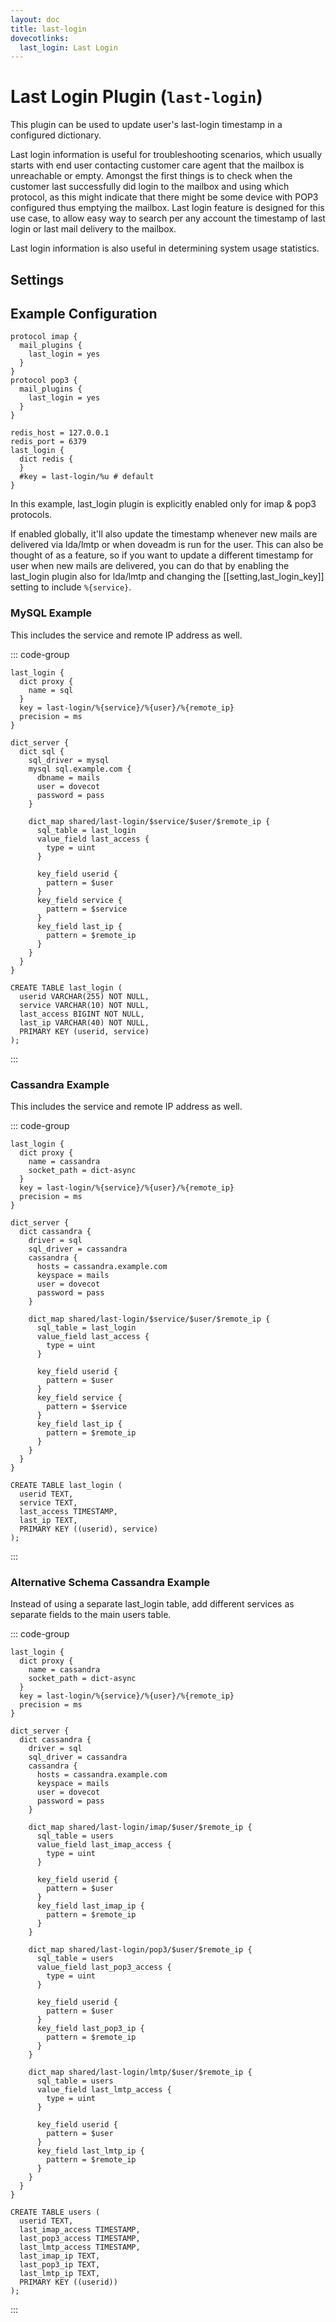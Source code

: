 ```yaml
---
layout: doc
title: last-login
dovecotlinks:
  last_login: Last Login
---
```


# Last Login Plugin (`last-login`)

This plugin can be used to update user's last-login timestamp in a configured
dictionary.

Last login information is useful for troubleshooting scenarios, which usually
starts with end user contacting customer care agent that the mailbox is
unreachable or empty. Amongst the first things is to check when the customer
last successfully did login to the mailbox and using which protocol, as this
might indicate that there might be some device with POP3 configured thus
emptying the mailbox. Last login feature is designed for this use case, to
allow easy way to search per any account the timestamp of last login or last
mail delivery to the mailbox.

Last login information is also useful in determining system usage statistics.

## Settings

<SettingsComponent plugin="last-login" />

## Example Configuration

```[dovecot.conf]
protocol imap {
  mail_plugins {
    last_login = yes
  }
}
protocol pop3 {
  mail_plugins {
    last_login = yes
  }
}

redis_host = 127.0.0.1
redis_port = 6379
last_login {
  dict redis {
  }
  #key = last-login/%u # default
}
```

In this example, last_login plugin is explicitly enabled only for imap & pop3
protocols.

If enabled globally, it'll also update the timestamp whenever new mails are
delivered via lda/lmtp or when doveadm is run for the user. This can also be
thought of as a feature, so if you want to update a different timestamp for
user when new mails are delivered, you can do that by enabling the last_login
plugin also for lda/lmtp and changing the [[setting,last_login_key]] setting
to include `%{service}`.

### MySQL Example

This includes the service and remote IP address as well.

::: code-group

```[dovecot.conf]
last_login {
  dict proxy {
    name = sql
  }
  key = last-login/%{service}/%{user}/%{remote_ip}
  precision = ms
}

dict_server {
  dict sql {
    sql_driver = mysql
    mysql sql.example.com {
      dbname = mails
      user = dovecot
      password = pass
    }

    dict_map shared/last-login/$service/$user/$remote_ip {
      sql_table = last_login
      value_field last_access {
        type = uint
      }

      key_field userid {
        pattern = $user
      }
      key_field service {
        pattern = $service
      }
      key_field last_ip {
        pattern = $remote_ip
      }
    }
  }
}
```

```sql[SQL Schema]
CREATE TABLE last_login (
  userid VARCHAR(255) NOT NULL,
  service VARCHAR(10) NOT NULL,
  last_access BIGINT NOT NULL,
  last_ip VARCHAR(40) NOT NULL,
  PRIMARY KEY (userid, service)
);
```
:::

### Cassandra Example

This includes the service and remote IP address as well.

::: code-group

```[dovecot.conf]
last_login {
  dict proxy {
    name = cassandra
    socket_path = dict-async
  }
  key = last-login/%{service}/%{user}/%{remote_ip}
  precision = ms
}

dict_server {
  dict cassandra {
    driver = sql
    sql_driver = cassandra
    cassandra {
      hosts = cassandra.example.com
      keyspace = mails
      user = dovecot
      password = pass
    }

    dict_map shared/last-login/$service/$user/$remote_ip {
      sql_table = last_login
      value_field last_access {
        type = uint
      }

      key_field userid {
        pattern = $user
      }
      key_field service {
        pattern = $service
      }
      key_field last_ip {
        pattern = $remote_ip
      }
    }
  }
}
```

```cql[Cassandra Schema]
CREATE TABLE last_login (
  userid TEXT,
  service TEXT,
  last_access TIMESTAMP,
  last_ip TEXT,
  PRIMARY KEY ((userid), service)
);
```
:::

### Alternative Schema Cassandra Example

Instead of using a separate last_login table, add different services as
separate fields to the main users table.

::: code-group

```[dovecot.conf]
last_login {
  dict proxy {
    name = cassandra
    socket_path = dict-async
  }
  key = last-login/%{service}/%{user}/%{remote_ip}
  precision = ms
}

dict_server {
  dict cassandra {
    driver = sql
    sql_driver = cassandra
    cassandra {
      hosts = cassandra.example.com
      keyspace = mails
      user = dovecot
      password = pass
    }

    dict_map shared/last-login/imap/$user/$remote_ip {
      sql_table = users
      value_field last_imap_access {
        type = uint
      }

      key_field userid {
        pattern = $user
      }
      key_field last_imap_ip {
        pattern = $remote_ip
      }
    }

    dict_map shared/last-login/pop3/$user/$remote_ip {
      sql_table = users
      value_field last_pop3_access {
        type = uint
      }

      key_field userid {
        pattern = $user
      }
      key_field last_pop3_ip {
        pattern = $remote_ip
      }
    }

    dict_map shared/last-login/lmtp/$user/$remote_ip {
      sql_table = users
      value_field last_lmtp_access {
        type = uint
      }

      key_field userid {
        pattern = $user
      }
      key_field last_lmtp_ip {
        pattern = $remote_ip
      }
    }
  }
}
```

```cql[Cassandra Schema]
CREATE TABLE users (
  userid TEXT,
  last_imap_access TIMESTAMP,
  last_pop3_access TIMESTAMP,
  last_lmtp_access TIMESTAMP,
  last_imap_ip TEXT,
  last_pop3_ip TEXT,
  last_lmtp_ip TEXT,
  PRIMARY KEY ((userid))
);
```
:::
